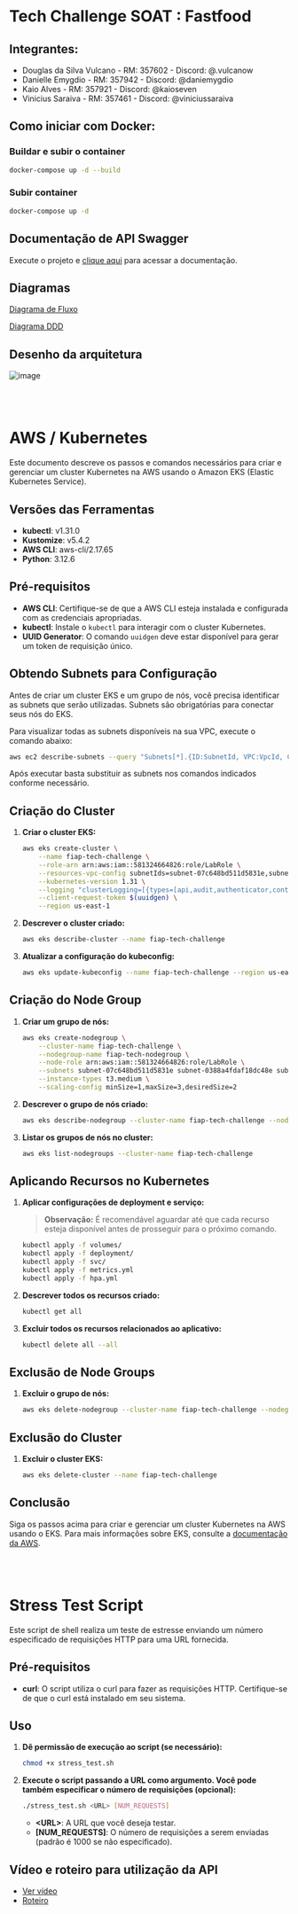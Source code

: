 # Tech Challenge SOAT : Fastfood

## Integrantes:

- Douglas da Silva Vulcano - RM: 357602 - Discord: @.vulcanow
- Danielle Emygdio - RM: 357942 - Discord: @daniemygdio
- Kaio Alves - RM: 357921 - Discord: @kaioseven
- Vinicius Saraiva - RM: 357461 - Discord: @viniciussaraiva

## Como iniciar com Docker:

### Buildar e subir o container 
```bash
docker-compose up -d --build
```

### Subir container
```bash
docker-compose up -d
```


## Documentação de API Swagger

Execute o projeto e [clique aqui](http://localhost:8080/swagger-ui/index.html#/) para acessar a documentação.

## Diagramas
[Diagrama de Fluxo](https://miro.com/app/board/uXjVK0mga40=/?share_link_id=98957191990)

[Diagrama DDD](https://miro.com/app/board/uXjVK622Unk=/?share_link_id=942343997513)

## Desenho da arquitetura
![image](https://github.com/user-attachments/assets/49d76067-a1ea-4368-9a68-5cf0ea7a1dd0)

<br>
<br>

# AWS / Kubernetes

Este documento descreve os passos e comandos necessários para criar e gerenciar um cluster Kubernetes na AWS usando o Amazon EKS (Elastic Kubernetes Service).

## Versões das Ferramentas

- **kubectl**: v1.31.0
- **Kustomize**: v5.4.2
- **AWS CLI**: aws-cli/2.17.65
- **Python**: 3.12.6

## Pré-requisitos

- **AWS CLI**: Certifique-se de que a AWS CLI esteja instalada e configurada com as credenciais apropriadas.
- **kubectl**: Instale o `kubectl` para interagir com o cluster Kubernetes.
- **UUID Generator**: O comando `uuidgen` deve estar disponível para gerar um token de requisição único.

## Obtendo Subnets para Configuração

Antes de criar um cluster EKS e um grupo de nós, você precisa identificar as subnets que serão utilizadas. Subnets são obrigatórias para conectar seus nós do EKS.

Para visualizar todas as subnets disponíveis na sua VPC, execute o comando abaixo:

```bash
aws ec2 describe-subnets --query "Subnets[*].{ID:SubnetId, VPC:VpcId, CIDR: CidrBlock, AZ:AvailabilityZone}" --output table
```

Após executar basta substituir as subnets nos comandos indicados conforme necessário.

## Criação do Cluster

1. **Criar o cluster EKS:**

   ```bash
   aws eks create-cluster \
       --name fiap-tech-challenge \
       --role-arn arn:aws:iam::581324664826:role/LabRole \
       --resources-vpc-config subnetIds=subnet-07c648bd511d5831e,subnet-0388a4fdaf18dc48e,subnet-08e569388c3189bef,subnet-0e073d07f871dbc35,subnet-0d850ece39300ba2c,endpointPublicAccess=true,endpointPrivateAccess=true,publicAccessCidrs=0.0.0.0/0 \
       --kubernetes-version 1.31 \
       --logging "clusterLogging=[{types=[api,audit,authenticator,controllerManager,scheduler],enabled=false}]" \
       --client-request-token $(uuidgen) \
       --region us-east-1
   ```

2. **Descrever o cluster criado:**

   ```bash
   aws eks describe-cluster --name fiap-tech-challenge
   ```

3. **Atualizar a configuração do kubeconfig:**

   ```bash
   aws eks update-kubeconfig --name fiap-tech-challenge --region us-east-1
   ```

## Criação do Node Group

1. **Criar um grupo de nós:**

   ```bash
   aws eks create-nodegroup \
       --cluster-name fiap-tech-challenge \
       --nodegroup-name fiap-tech-nodegroup \
       --node-role arn:aws:iam::581324664826:role/LabRole \
       --subnets subnet-07c648bd511d5831e subnet-0388a4fdaf18dc48e subnet-08e569388c3189bef subnet-0e073d07f871dbc35 subnet-0d850ece39300ba2c \
       --instance-types t3.medium \
       --scaling-config minSize=1,maxSize=3,desiredSize=2
   ```

2. **Descrever o grupo de nós criado:**

   ```bash
   aws eks describe-nodegroup --cluster-name fiap-tech-challenge --nodegroup-name fiap-tech-nodegroup
   ```
3. **Listar os grupos de nós no cluster:**

   ```bash
   aws eks list-nodegroups --cluster-name fiap-tech-challenge
   ```

## Aplicando Recursos no Kubernetes

1. **Aplicar configurações de deployment e serviço:**

   > **Observação:** É recomendável aguardar até que cada recurso esteja disponível antes de prosseguir para o próximo comando.

   ```bash
   kubectl apply -f volumes/
   kubectl apply -f deployment/
   kubectl apply -f svc/
   kubectl apply -f metrics.yml
   kubectl apply -f hpa.yml
   ```

2. **Descrever todos os recursos criado:**

   ```bash
   kubectl get all
   ```

3. **Excluir todos os recursos relacionados ao aplicativo:**

   ```bash
   kubectl delete all --all
   ```

## Exclusão de Node Groups

1. **Excluir o grupo de nós:**

   ```bash
   aws eks delete-nodegroup --cluster-name fiap-tech-challenge --nodegroup-name fiap-tech-nodegroup
   ```

## Exclusão do Cluster

1. **Excluir o cluster EKS:**

   ```bash
   aws eks delete-cluster --name fiap-tech-challenge
   ```

## Conclusão

Siga os passos acima para criar e gerenciar um cluster Kubernetes na AWS usando o EKS. Para mais informações sobre EKS, consulte a [documentação da AWS](https://docs.aws.amazon.com/eks/latest/userguide/what-is-eks.html).

<br>
<br>

# Stress Test Script

Este script de shell realiza um teste de estresse enviando um número especificado de requisições HTTP para uma URL fornecida.

## Pré-requisitos

- **curl**: O script utiliza o curl para fazer as requisições HTTP. Certifique-se de que o curl está instalado em seu sistema.

## Uso

1. **Dê permissão de execução ao script (se necessário):** 
   ```bash
   chmod +x stress_test.sh
   ```
2. **Execute o script passando a URL como argumento. Você pode também especificar o   número de requisições (opcional):** 
   ```bash
   ./stress_test.sh <URL> [NUM_REQUESTS]
   ```
   - **<URL\>**: A URL que você deseja testar.
   - **[NUM_REQUESTS]**: O número de requisições a serem enviadas (padrão é 1000 se não especificado).


## Vídeo e roteiro para utilização da API

- [Ver vídeo](https://www.youtube.com/watch?v=PZgMOtaUxwM)
- [Roteiro](https://docs.google.com/document/d/1Wg0slqZXJTk76idnDiL-o7GOkb0VCDOqpnGyVJvtJ8U/edit?usp=sharing)